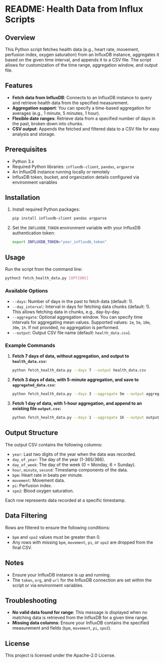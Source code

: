 # README: Health Data from Influx Scripts

## Overview

This Python script fetches health data (e.g., heart rate, movement, perfusion index, oxygen saturation) from an InfluxDB instance, aggregates it based on the given time interval, and appends it to a CSV file. The script allows for customization of the time range, aggregation window, and output file.

## Features
- **Fetch data from InfluxDB**: Connects to an InfluxDB instance to query and retrieve health data from the specified measurement.
- **Aggregation support**: You can specify a time-based aggregation for averages (e.g., 1 minute, 5 minutes, 1 hour).
- **Flexible date ranges**: Retrieve data from a specified number of days in the past, broken down into chunks.
- **CSV output**: Appends the fetched and filtered data to a CSV file for easy analysis and storage.

## Prerequisites

- Python 3.x
- Required Python libraries: `influxdb-client`, `pandas`, `argparse`
- An InfluxDB instance running locally or remotely
- InfluxDB token, bucket, and organization details configured via environment variables

## Installation

1. Install required Python packages:

   ```bash
   pip install influxdb-client pandas argparse
   ```

2. Set the `INFLUXDB_TOKEN` environment variable with your InfluxDB authentication token:

   ```bash
   export INFLUXDB_TOKEN="your_influxdb_token"
   ```

## Usage

Run the script from the command line:

```bash
python3 fetch_health_data.py [OPTIONS]
```

### Available Options

- `--days`: Number of days in the past to fetch data (default: 1).
- `--day_interval`: Interval in days for fetching data chunks (default: 1). This allows fetching data in chunks, e.g., day-by-day.
- `--aggregate`: Optional aggregation window. You can specify time intervals for aggregating mean values. Supported values: `1m`, `5m`, `10m`, `30m`, `1h`. If not provided, no aggregation is performed.
- `--output`: Output CSV file name (default: `health_data.csv`).

### Example Commands

1. **Fetch 7 days of data, without aggregation, and output to `health_data.csv`:**

   ```bash
   python fetch_health_data.py --days 7 --output health_data.csv
   ```

2. **Fetch 3 days of data, with 5-minute aggregation, and save to `aggregated_data.csv`:**

   ```bash
   python fetch_health_data.py --days 3 --aggregate 5m --output aggregated_data.csv
   ```

3. **Fetch 1 day of data, with 1-hour aggregation, and append to an existing file `output.csv`:**

   ```bash
   python fetch_health_data.py --days 1 --aggregate 1h --output output.csv
   ```

## Output Structure

The output CSV contains the following columns:

- `year`: Last two digits of the year when the data was recorded.
- `day_of_year`: The day of the year (1-365/366).
- `day_of_week`: The day of the week (0 = Monday, 6 = Sunday).
- `hour`, `minute`, `second`: Timestamp components of the data.
- `bpm`: Heart rate in beats per minute.
- `movement`: Movement data.
- `pi`: Perfusion index.
- `spo2`: Blood oxygen saturation.

Each row represents data recorded at a specific timestamp.

## Data Filtering

Rows are filtered to ensure the following conditions:

- `bpm` and `spo2` values must be greater than 0.
- Any rows with missing `bpm`, `movement`, `pi`, or `spo2` are dropped from the final CSV.

## Notes

- Ensure your InfluxDB instance is up and running.
- The `token`, `org`, and `url` for the InfluxDB connection are set within the script or via environment variables.

## Troubleshooting

- **No valid data found for range**: This message is displayed when no matching data is retrieved from the InfluxDB for a given time range.
- **Missing data columns**: Ensure your InfluxDB contains the specified measurement and fields (`bpm`, `movement`, `pi`, `spo2`).

## License

This project is licensed under the Apache-2.0 License.
